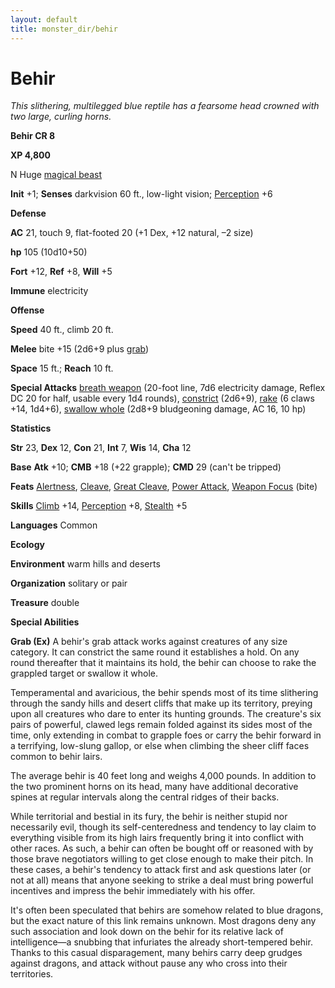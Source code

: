 ```yaml
---
layout: default
title: monster_dir/behir
---
```

# Behir

_This slithering, multilegged blue reptile has a fearsome head crowned with two large, curling horns._

**Behir CR 8**

**XP 4,800**

N Huge [magical beast](creatureTypes#_magical-beast)

**Init** +1; **Senses** darkvision 60 ft., low-light vision; [Perception](../skill_dir/perception#_perception) +6

**Defense**

**AC** 21, touch 9, flat-footed 20 (+1 Dex, +12 natural, –2 size)

**hp** 105 (10d10+50)

**Fort** +12, **Ref** +8, **Will** +5

**Immune** electricity

**Offense**

**Speed** 40 ft., climb 20 ft.

**Melee** bite +15 (2d6+9 plus [grab](universalMonsterRules#_grab))

**Space** 15 ft.; **Reach** 10 ft.

**Special Attacks** [breath weapon](universalMonsterRules#_breath-weapon) (20-foot line, 7d6 electricity damage, Reflex DC 20 for half, usable every 1d4 rounds), [constrict](universalMonsterRules#_constrict) (2d6+9), [rake](universalMonsterRules#_rake) (6 claws +14, 1d4+6), [swallow whole](universalMonsterRules#_swallow-whole) (2d8+9 bludgeoning damage, AC 16, 10 hp)

**Statistics**

**Str** 23, **Dex** 12, **Con** 21, **Int** 7, **Wis** 14, **Cha** 12

**Base**  **Atk** +10; **CMB** +18 (+22 grapple); **CMD** 29 (can't be tripped)

**Feats** [Alertness](../feats#_alertness), [Cleave](../feats#_cleave), [Great Cleave](../feats#_great-cleave), [Power Attack](../feats#_power-attack), [Weapon Focus](../feats#_weapon-focus) (bite)

**Skills** [Climb](../skill_dir/climb#_climb) +14, [Perception](../skill_dir/perception#_perception) +8, [Stealth](../skill_dir/stealth#_stealth) +5

**Languages** Common

**Ecology**

**Environment** warm hills and deserts

**Organization** solitary or pair

**Treasure** double

**Special Abilities**

**Grab (Ex)** A behir's grab attack works against creatures of any size category. It can constrict the same round it establishes a hold. On any round thereafter that it maintains its hold, the behir can choose to rake the grappled target or swallow it whole.

Temperamental and avaricious, the behir spends most of its time slithering through the sandy hills and desert cliffs that make up its territory, preying upon all creatures who dare to enter its hunting grounds. The creature's six pairs of powerful, clawed legs remain folded against its sides most of the time, only extending in combat to grapple foes or carry the behir forward in a terrifying, low-slung gallop, or else when climbing the sheer cliff faces common to behir lairs.

The average behir is 40 feet long and weighs 4,000 pounds. In addition to the two prominent horns on its head, many have additional decorative spines at regular intervals along the central ridges of their backs.

While territorial and bestial in its fury, the behir is neither stupid nor necessarily evil, though its self-centeredness and tendency to lay claim to everything visible from its high lairs frequently bring it into conflict with other races. As such, a behir can often be bought off or reasoned with by those brave negotiators willing to get close enough to make their pitch. In these cases, a behir's tendency to attack first and ask questions later (or not at all) means that anyone seeking to strike a deal must bring powerful incentives and impress the behir immediately with his offer.

It's often been speculated that behirs are somehow related to blue dragons, but the exact nature of this link remains unknown. Most dragons deny any such association and look down on the behir for its relative lack of intelligence—a snubbing that infuriates the already short-tempered behir. Thanks to this casual disparagement, many behirs carry deep grudges against dragons, and attack without pause any who cross into their territories.

